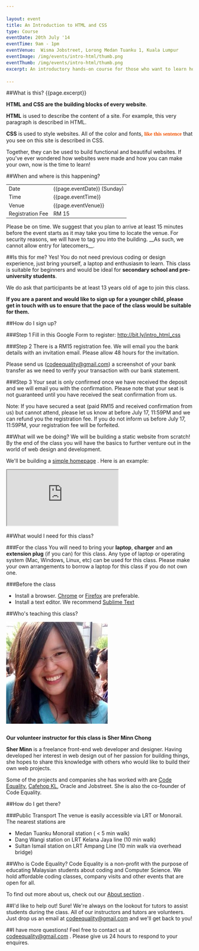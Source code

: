 ```yaml
---

layout: event
title: An Introduction to HTML and CSS
type: Course
eventDate: 20th July '14
eventTime: 9am - 1pm
eventVenue:  Wisma Jobstreet, Lorong Medan Tuanku 1, Kuala Lumpur 
eventImage: /img/events/intro-html/thumb.png
eventThumb: /img/events/intro-html/thumb.png
excerpt: An introductory hands-on course for those who want to learn how to build websites with HTML and CSS.

---
```

<!-- <a class="large" target="_blank" href="/img/events/intro-js/intro-js-poster.png">Event poster</a>
-->

##What is this?
{{page.excerpt}} 

__HTML and CSS are the building blocks of every website__. 

__HTML__ is used to describe the content of a site. For example, this very paragraph is described in HTML. 

__CSS__ is used to style websites. All of the color and fonts, <span style="color:#f25405; font-weight:bold; font-family:Arvo, serif">like this sentence</span> that you see on this site is described in CSS. 

Together, they can be used to build functional and beautiful websites. If you've ever wondered how websites were made and how you can make your own, now is the time to learn!

##When and where is this happening?
<table class="ce-event-details-table">
<tr>
	<td>Date</td>
	<td>{{page.eventDate}} (Sunday)</td>
</tr>

<tr>
	<td>Time</td>
	<td>{{page.eventTime}}</td>
</tr>

<tr>
	<td>Venue</td>
	<td>{{page.eventVenue}}</td>
</tr>
<tr>
	<td>Registration Fee</td>
	<td>RM 15</td>
</tr>
</table>
Please be on time. We suggest that you plan to arrive at least 15 minutes before the event starts as it may take you time to locate the venue. For security reasons, we will have to tag you into the building. __As such, we cannot allow entry for latecomers__.

##Is this for me?
Yes! You do not need previous coding or design experience, just bring yourself, a laptop and enthusiasm to learn. This class is suitable for beginners and would be ideal for __secondary school and pre-university students__.

We do ask that participants be at least 13 years old of age to join this class. 

__If you are a parent and would like to sign up for a younger child, please get in touch with us to ensure that the pace of the class would be suitable for them.__


##How do I sign up?

###Step 1
Fill in this Google Form to register:
<a href="http://bit.ly/intro_html_css" target="_blank">http://bit.ly/intro_html_css</a>

###Step 2
There is a RM15 registration fee. We will email you the bank details with an invitation email. Please allow 48 hours for the invitation.

Please send us (<a href="mailto:codeequality@gmail.com">codeequality@gmail.com</a>) a screenshot of your bank transfer as we need to verify your transaction with our bank statement. 

###Step 3
Your seat is only confirmed once we have received the deposit and we will email you with the confirmation. Please note that your seat is not guaranteed until you have received the seat confirmation from us.

<div class="well">
Note: If you have secured a seat (paid RM15 and received confirmation from us) but cannot attend, please let us know at before July 17, 11:59PM and we can refund you the registration fee. If you do not inform us before July 17, 11:59PM, your registration fee will be forfeited. 
</div>



##What will we be doing?
We will be building a static website from scratch! By the end of the class you will have the basics to further venture out in the world of web design and development.

We'll be building a
<a href="http://mcopages.com/sherminn/" target="_blank">simple homepage</a>
. Here is an example:

<iframe class="ce-event-teaser-iframe" src="http://mcopages.com/sherminn/"></iframe>

##What would I need for this class?

###For the class
You will need to bring your __laptop__, __charger__ and __an extension plug__ (if you can) for this class. Any type of laptop or operating system (Mac, Windows, Linux, etc) can be used for this class. Please make your own arrangements to borrow a laptop for this class if you do not own one.

###Before the class
* Install a browser. [Chrome](https://www.google.com/intl/en/chrome/browser/) or [Firefox](http://www.mozilla.org/en-US/firefox/new/) are preferable.
* Install a text editor. We recommend [Sublime Text](http://www.sublimetext.com/)


##Who's teaching this class?

<div class="row">
<div class="col-sm-3 col-lg-2">
<img class="img-responsive" src="/img/events/intro-html/sherminn.jpg" style="padding-bottom: 12px"/>
</div>

<div class="col-sm-9 col-lg-10">
	<p><strong>Our volunteer instructor for this class is Sher Minn Chong</strong></p>
<p>
	<strong>Sher Minn</strong> is a freelance front-end web developer and designer. Having developed her interest in web design out of her passion for building things, she hopes to share this knowledge with others who would like to build their own web projects. </p>

<p>
	Some of the projects and companies she has worked with are <a target="_blank" href="http://codeequality.org">Code Equality</a>, <a target="_blank" href="http://cafehopkl.com">Cafehop KL</a>, Oracle and Jobstreet. She is also the co-founder of Code Equality.
</p>
</div>
</div>

##How do I get there?

###Public Transport
The venue is easily accessible via LRT or Monorail. The nearest stations are

* Medan Tuanku Monorail station (
< 5 min walk)
* Dang Wangi station on LRT Kelana Jaya line (10 min walk)
* Sultan Ismail station on LRT Ampang Line (10 min walk via overhead bridge)

 
##Who is Code Equality? 
Code Equality is a non-profit with the purpose of educating Malaysian students about coding and Computer Science. We hold affordable coding classes, company visits and other events that are open for all.  

To find out more about us, check out our <a href="http://codeequality.org/index.html#about">About section</a>
. 

##I'd like to help out!
Sure! We're always on the lookout for tutors to assist students during the class. All of our instructors and tutors are volunteers. Just drop us an email at
<a href="mailto:codeequality@gmail.com">codeequality@gmail.com</a>
and we'll get back to you!

##I have more questions!
Feel free to contact us at
<a href="mailto:codeequality@gmail.com">codeequality@gmail.com</a>
. Please give us 24 hours to respond to your enquires.